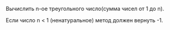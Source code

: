 Вычислить n-ое треугольного число(сумма чисел от 1 до n).

Если число n < 1 (ненатуральное) метод должен вернуть -1.